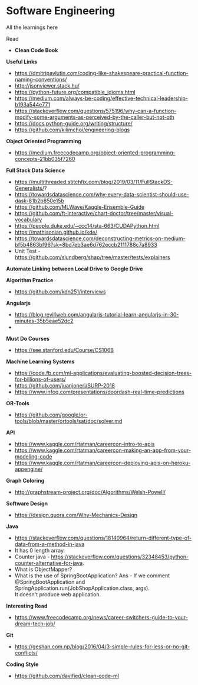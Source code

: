 # Software Engineering

All the learnings here

Read  
- **Clean Code Book**


**Useful Links**   
- https://dmitripavlutin.com/coding-like-shakespeare-practical-function-naming-conventions/  
- http://jsonviewer.stack.hu/
- https://python-future.org/compatible_idioms.html  
- https://medium.com/always-be-coding/effective-technical-leadership-b193a544e771  
- https://stackoverflow.com/questions/575196/why-can-a-function-modify-some-arguments-as-perceived-by-the-caller-but-not-oth  
- https://docs.python-guide.org/writing/structure/ 
- https://github.com/kilimchoi/engineering-blogs

**Object Oriented Programming**  
- https://medium.freecodecamp.org/object-oriented-programming-concepts-21bb035f7260  

**Full Stack Data Science**  
- https://multithreaded.stitchfix.com/blog/2019/03/11/FullStackDS-Generalists/?
- https://towardsdatascience.com/why-every-data-scientist-should-use-dask-81b2b850e15b
- https://github.com/MLWave/Kaggle-Ensemble-Guide
- https://github.com/ft-interactive/chart-doctor/tree/master/visual-vocabulary
- https://people.duke.edu/~ccc14/sta-663/CUDAPython.html
- https://mathisonian.github.io/kde/
- https://towardsdatascience.com/deconstructing-metrics-on-medium-bf5b4863bf96?sk=8bd7eb3ae6d762eccb2111788c7a8933
- Unit Test - https://github.com/slundberg/shap/tree/master/tests/explainers

**Automate Linking between Local Drive to Google Drive**


**Algorithm Practice**
- https://github.com/kdn251/interviews


**Angularjs**
- https://blog.revillweb.com/angularjs-tutorial-learn-angularjs-in-30-minutes-35b5eae52dc2
- 

**Must Do Courses**
- https://see.stanford.edu/Course/CS106B

**Machine Learning Systems**
- https://code.fb.com/ml-applications/evaluating-boosted-decision-trees-for-billions-of-users/
- https://github.com/juanjoneri/SURP-2018
- https://www.infoq.com/presentations/doordash-real-time-predictions

**OR-Tools**
- https://github.com/google/or-tools/blob/master/ortools/sat/doc/solver.md

**API**
- https://www.kaggle.com/rtatman/careercon-intro-to-apis
- https://www.kaggle.com/rtatman/careercon-making-an-app-from-your-modeling-code
- https://www.kaggle.com/rtatman/careercon-deploying-apis-on-heroku-appengine/


**Graph Coloring**
- http://graphstream-project.org/doc/Algorithms/Welsh-Powell/

**Software Design**
- https://design.quora.com/Why-Mechanics-Design


**Java**
- https://stackoverflow.com/questions/18140964/return-different-type-of-data-from-a-method-in-java
- It has 0 length array.
- Counter java - https://stackoverflow.com/questions/32348453/python-counter-alternative-for-java.
- What is ObjectMapper?
- What is the use of SpringBootApplication?
  Ans - If we comment @SpringBootApplication and SpringApplication.run(JobShopApplication.class, args).    
  It doesn't produce web application.

**Interesting Read**
- https://www.freecodecamp.org/news/career-switchers-guide-to-your-dream-tech-job/

**Git**
- https://geshan.com.np/blog/2016/04/3-simple-rules-for-less-or-no-git-conflicts/

**Coding Style**
- https://github.com/davified/clean-code-ml
